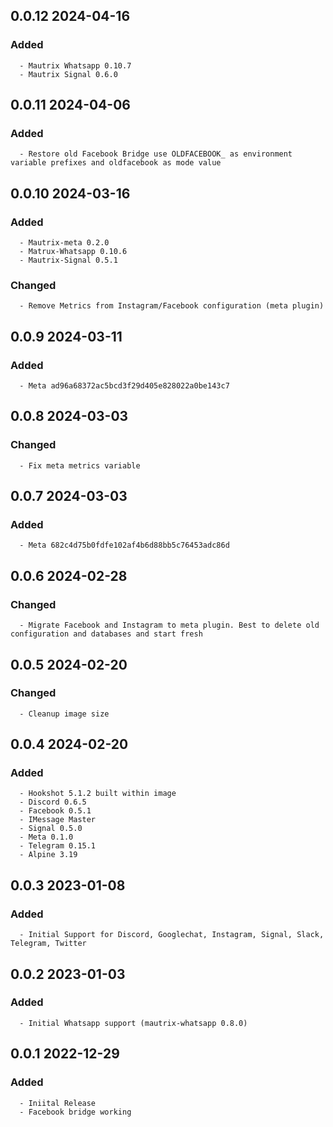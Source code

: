 ## 0.0.12 2024-04-16 <dave at tiredofit dot ca>

   ### Added
      - Mautrix Whatsapp 0.10.7
      - Mautrix Signal 0.6.0


## 0.0.11 2024-04-06 <dave at tiredofit dot ca>

   ### Added
      - Restore old Facebook Bridge use OLDFACEBOOK_ as environment variable prefixes and oldfacebook as mode value


## 0.0.10 2024-03-16 <dave at tiredofit dot ca>

   ### Added
      - Mautrix-meta 0.2.0
      - Matrux-Whatsapp 0.10.6
      - Mautrix-Signal 0.5.1

   ### Changed
      - Remove Metrics from Instagram/Facebook configuration (meta plugin)


## 0.0.9 2024-03-11 <dave at tiredofit dot ca>

   ### Added
      - Meta ad96a68372ac5bcd3f29d405e828022a0be143c7


## 0.0.8 2024-03-03 <dave at tiredofit dot ca>

   ### Changed
      - Fix meta metrics variable


## 0.0.7 2024-03-03 <dave at tiredofit dot ca>

   ### Added
      - Meta 682c4d75b0fdfe102af4b6d88bb5c76453adc86d


## 0.0.6 2024-02-28 <dave at tiredofit dot ca>

   ### Changed
      - Migrate Facebook and Instagram to meta plugin. Best to delete old configuration and databases and start fresh


## 0.0.5 2024-02-20 <dave at tiredofit dot ca>

   ### Changed
      - Cleanup image size


## 0.0.4 2024-02-20 <dave at tiredofit dot ca>

   ### Added
      - Hookshot 5.1.2 built within image
      - Discord 0.6.5
      - Facebook 0.5.1
      - IMessage Master
      - Signal 0.5.0
      - Meta 0.1.0
      - Telegram 0.15.1
      - Alpine 3.19


## 0.0.3 2023-01-08 <dave at tiredofit dot ca>

   ### Added
      - Initial Support for Discord, Googlechat, Instagram, Signal, Slack, Telegram, Twitter


## 0.0.2 2023-01-03 <dave at tiredofit dot ca>

   ### Added
      - Initial Whatsapp support (mautrix-whatsapp 0.8.0)


## 0.0.1 2022-12-29 <dave at tiredofit dot ca>

   ### Added
      - Iniital Release
      - Facebook bridge working


